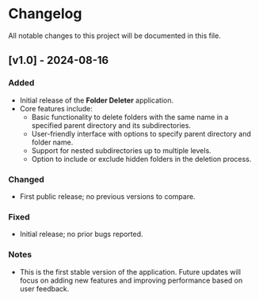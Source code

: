 # Changelog

All notable changes to this project will be documented in this file.

## [v1.0] - 2024-08-16

### Added
- Initial release of the **Folder Deleter** application.
- Core features include:
  - Basic functionality to delete folders with the same name in a specified parent directory and its subdirectories.
  - User-friendly interface with options to specify parent directory and folder name.
  - Support for nested subdirectories up to multiple levels.
  - Option to include or exclude hidden folders in the deletion process.

### Changed
- First public release; no previous versions to compare.

### Fixed
- Initial release; no prior bugs reported.

### Notes
- This is the first stable version of the application. Future updates will focus on adding new features and improving performance based on user feedback.
